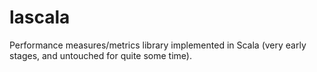 # lascala

Performance measures/metrics library implemented in Scala (very early stages, and untouched for quite some time).
